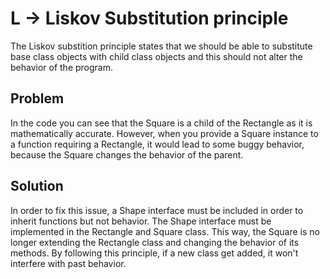 # L -> Liskov Substitution principle

The Liskov substition principle states that we should be able to substitute base class
objects with child class objects and this should not alter the
behavior of the program.

## Problem

In the code you can see that the Square is a child of the Rectangle as it is 
mathematically accurate. However, when you provide a Square instance to a function
requiring a Rectangle, it would lead to some buggy behavior, because the Square changes
the behavior of the parent.

## Solution

In order to fix this issue, a Shape interface must be included in order to inherit functions
but not behavior. The Shape interface must be implemented in the Rectangle and Square class.
This way, the Square is no longer extending the Rectangle class and changing the behavior of its
methods. By following this principle, if a new class get added, it won't interfere with past behavior.